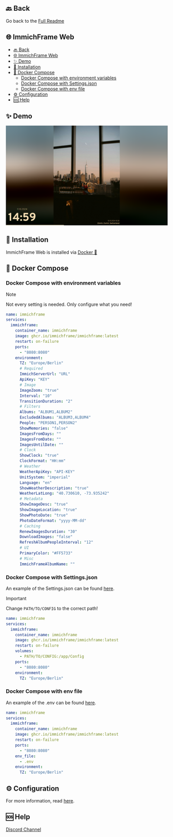 ## 🔙 Back
Go back to the [Full Readme](/README.md)

## 🌐 ImmichFrame Web
- [🔙 Back](#-back)
- [🌐 ImmichFrame Web](#-immichframe-web)
- [✨ Demo](#-demo)
- [🔧 Installation](#-installation)
- [🐋 Docker Compose](#-docker-compose)
  - [Docker Compose with environment variables](#docker-compose-with-environment-variables)
  - [Docker Compose with Settings.json](#docker-compose-with-settingsjson)
  - [Docker Compose with env file](#docker-compose-with-env-file)
- [⚙️ Configuration](#️-configuration)
- [🆘 Help](#-help)

## ✨ Demo
![ImmichFrame Web](/design/demo/web_demo.png)

## 🔧 Installation
ImmichFrame Web is installed via [Docker 🐋](#-docker-compose)

## 🐋 Docker Compose
### Docker Compose with environment variables

> [!NOTE]  
> Not every setting is needed. Only configure what you need!

```yaml
name: immichframe
services:
  immichframe:
    container_name: immichframe
    image: ghcr.io/immichframe/immichframe:latest
    restart: on-failure
    ports:
      - "8080:8080"
    environment:
      TZ: "Europe/Berlin"
      # Required
      ImmichServerUrl: "URL"
      ApiKey: "KEY"
      # Image
      ImageZoom: "true"  
      Interval: "10"
      TransitionDuration: "2"
      # Filters
      Albums: "ALBUM1,ALBUM2"
      ExcludedAlbums: "ALBUM3,ALBUM4"
      People: "PERSON1,PERSON2"
      ShowMemories: "false"
      ImagesFromDays: ""
      ImagesFromDate: ""
      ImagesUntilDate: ""
      # Clock
      ShowClock: "true"
      ClockFormat: "HH:mm"
      # Weather
      WeatherApiKey: "API-KEY"
      UnitSystem: "imperial"
      Language: "en"
      ShowWeatherDescription: "true"
      WeatherLatLong: "40.730610, -73.935242"
      # Metadata
      ShowImageDesc: "true"
      ShowImageLocation: "true"
      ShowPhotoDate: "true"
      PhotoDateFormat: "yyyy-MM-dd"
      # Caching
      RenewImagesDuration: "30"
      DownloadImages: "false"
      RefreshAlbumPeopleInterval: "12"
      # UI
      PrimaryColor: "#FF5733"
      # Misc
      ImmichFrameAlbumName: ""
```

### Docker Compose with Settings.json

An example of the Settings.json can be found [here](/docker/Settings.example.json).

> [!IMPORTANT]  
> Change `PATH/TO/CONFIG` to the correct path!

```yaml
name: immichframe
services:
  immichframe:
    container_name: immichframe
    image: ghcr.io/immichframe/immichframe:latest
    restart: on-failure
    volumes:
      - PATH/TO/CONFIG:/app/Config
    ports:
      - "8080:8080"
    environment:
      TZ: "Europe/Berlin"
```

### Docker Compose with env file

An example of the .env can be found [here](/docker/example.env).

```yaml
name: immichframe
services:
  immichframe:
    container_name: immichframe
    image: ghcr.io/immichframe/immichframe:latest
    restart: on-failure
    ports:
      - "8080:8080"
    env_file:
      - .env
    environment:
      TZ: "Europe/Berlin"
```

## ⚙️ Configuration

For more information, read [here](/README.md#configuration).

## 🆘 Help

[Discord Channel][support-url]


<!-- MARKDOWN LINKS & IMAGES -->
[support-url]: https://discord.com/channels/979116623879368755/1217843270244372480
